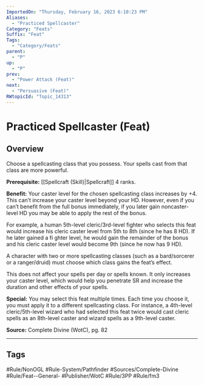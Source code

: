 ```yaml
---
ImportedOn: "Thursday, February 16, 2023 6:10:23 PM"
Aliases:
  - "Practiced Spellcaster"
Category: "Feats"
Suffix: "Feat"
Tags:
  - "Category/Feats"
parent:
  - "P"
up:
  - "P"
prev:
  - "Power Attack (Feat)"
next:
  - "Persuasive (Feat)"
RWtopicId: "Topic_14313"
---
```

# Practiced Spellcaster (Feat)
## Overview
Choose a spellcasting class that you possess. Your spells cast from that class are more powerful.

**Prerequisite:** [[Spellcraft (Skill)|Spellcraft]] 4 ranks.

**Benefit:** Your caster level for the chosen spellcasting class increases by +4. This can’t increase your caster level beyond your HD. However, even if you can’t benefit from the full bonus immediately, if you later gain noncaster-level HD you may be able to apply the rest of the bonus.

For example, a human 5th-level cleric/3rd-level fighter who selects this feat would increase his cleric caster level from 5th to 8th (since he has 8 HD). If he later gained a fi ghter level, he would gain the remainder of the bonus and his cleric caster level would become 9th (since he now has 9 HD).

A character with two or more spellcasting classes (such as a bard/sorcerer or a ranger/druid) must choose which class gains the feat’s effect.

This does not affect your spells per day or spells known. It only increases your caster level, which would help you penetrate SR and increase the duration and other effects of your spells.

**Special:** You may select this feat multiple times. Each time you choose it, you must apply it to a different spellcasting class. For instance, a 4th-level cleric/5th-level wizard who had selected this feat twice would cast cleric spells as an 8th-level caster and wizard spells as a 9th-level caster.

**Source:** Complete Divine (WotC), pg. 82


---
## Tags
#Rule/NonOGL #Rule-System/Pathfinder #Sources/Complete-Divine #Rule/Feat--General- #Publisher/WotC #Rule/3PP #Rule/fm3

